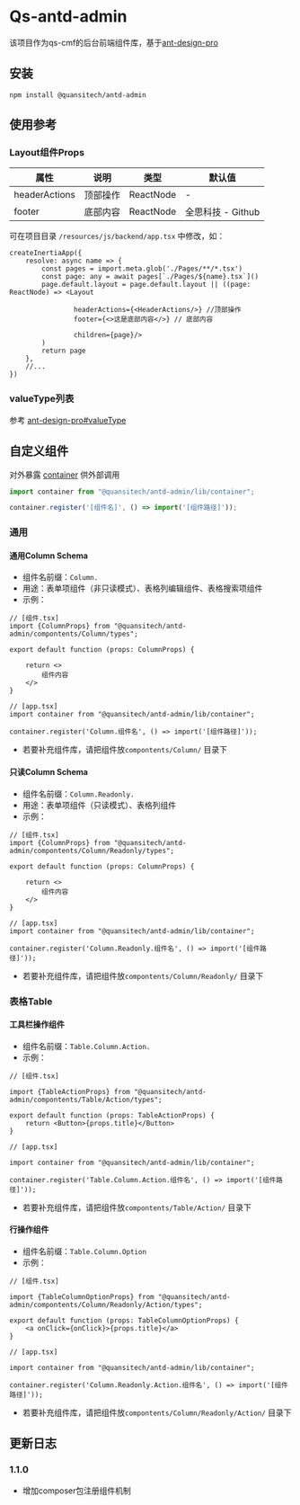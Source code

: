 # Qs-antd-admin

该项目作为qs-cmf的后台前端组件库，基于[ant-design-pro](https://procomponents.ant.design/components)

## 安装

```shell
npm install @quansitech/antd-admin
```

## 使用参考

### Layout组件Props

| 属性            | 说明   | 类型        | 默认值           |
|---------------|------|-----------|---------------|
| headerActions | 顶部操作 | ReactNode | -             |
| footer        | 底部内容 | ReactNode | 全思科技 - Github |

可在项目目录 `/resources/js/backend/app.tsx` 中修改，如：

```tsx
createInertiaApp({
    resolve: async name => {
        const pages = import.meta.glob('./Pages/**/*.tsx')
        const page: any = await pages[`./Pages/${name}.tsx`]()
        page.default.layout = page.default.layout || ((page: ReactNode) => <Layout

                headerActions={<HeaderActions/>} //顶部操作
                footer={<>这是底部内容</>} // 底部内容

                children={page}/>
        )
        return page
    },
    //...
})
```

### valueType列表

参考 [ant-design-pro#valueType](https://procomponents.ant.design/components/schema#valuetype-%E5%88%97%E8%A1%A8)

## 自定义组件

对外暴露 [container](./lib/container.ts) 供外部调用

```ts
import container from "@quansitech/antd-admin/lib/container";

container.register('[组件名]', () => import('[组件路径]'));
```

### 通用

#### 通用Column Schema

- 组件名前缀：``` Column. ```
- 用途：表单项组件（非只读模式）、表格列编辑组件、表格搜索项组件
- 示例：

```tsx
// [组件.tsx]
import {ColumnProps} from "@quansitech/antd-admin/compontents/Column/types";

export default function (props: ColumnProps) {

    return <>
        组件内容
    </>
}

// [app.tsx]
import container from "@quansitech/antd-admin/lib/container";

container.register('Column.组件名', () => import('[组件路径]'));
```

- 若要补充组件库，请把组件放``` compontents/Column/ ``` 目录下

#### 只读Column Schema

- 组件名前缀：``` Column.Readonly. ```
- 用途：表单项组件（只读模式）、表格列组件
- 示例：

```tsx
// [组件.tsx]
import {ColumnProps} from "@quansitech/antd-admin/compontents/Column/Readonly/types";

export default function (props: ColumnProps) {

    return <>
        组件内容
    </>
}

// [app.tsx]
import container from "@quansitech/antd-admin/lib/container";

container.register('Column.Readonly.组件名', () => import('[组件路径]'));
```

- 若要补充组件库，请把组件放``` compontents/Column/Readonly/ ``` 目录下

### 表格Table

#### 工具栏操作组件

- 组件名前缀：``` Table.Column.Action. ```
- 示例：

```tsx
// [组件.tsx]

import {TableActionProps} from "@quansitech/antd-admin/compontents/Table/Action/types";

export default function (props: TableActionProps) {
    return <Button>{props.title}</Button>
}

// [app.tsx]

import container from "@quansitech/antd-admin/lib/container";

container.register('Table.Column.Action.组件名', () => import('[组件路径]'));

```

- 若要补充组件库，请把组件放``` compontents/Table/Action/ ``` 目录下

#### 行操作组件

- 组件名前缀：``` Table.Column.Option ```
- 示例：

```tsx
// [组件.tsx]

import {TableColumnOptionProps} from "@quansitech/antd-admin/compontents/Column/Readonly/Action/types";

export default function (props: TableColumnOptionProps) {
    <a onClick={onClick}>{props.title}</a>
}

// [app.tsx]

import container from "@quansitech/antd-admin/lib/container";

container.register('Column.Readonly.Action.组件名', () => import('[组件路径]'));

```

- 若要补充组件库，请把组件放``` compontents/Column/Readonly/Action/ ``` 目录下

## 更新日志

### 1.1.0

* 增加composer包注册组件机制


